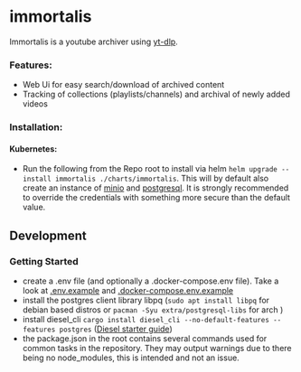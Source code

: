 # immortalis
Immortalis is a youtube archiver using [yt-dlp](https://github.com/yt-dlp/yt-dlp).
### Features:
* Web Ui for easy search/download of archived content
* Tracking of collections (playlists/channels) and archival of newly added videos

### Installation:
#### Kubernetes:
* Run the following from the Repo root to install via helm `helm upgrade --install immortalis ./charts/immortalis`. This will by default also create an instance of [minio](https://github.com/minio/minio/tree/master/helm/minio) and [postgresql](https://github.com/bitnami/charts/tree/main/bitnami/postgresql). It is strongly recommended to override the credentials with something more secure than the default value.

## Development
### Getting Started
* create a .env file (and optionally a .docker-compose.env file). Take a look at [.env.example](.env.example) and [.docker-compose.env.example](.docker-compose.env.example)
* install the postgres client library libpq (`sudo apt install libpq` for debian based distros or `pacman -Syu extra/postgresql-libs` for arch )
* install diesel_cli `cargo install diesel_cli --no-default-features --features postgres` ([Diesel starter guide](https://diesel.rs/guides/getting-started))
* the package.json in the root contains several commands used for common tasks in the repository. They may output warnings due to there being no node_modules, this is intended and not an issue.
